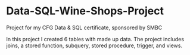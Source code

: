 # Data-SQL-Wine-Shops-Project
Project for my CFG Data &amp; SQL certificate, sponsored by SMBC

In this project I created 6 tables with made up data. The project includes joins, a stored function, subquery, stored procedure, trigger, and views.
